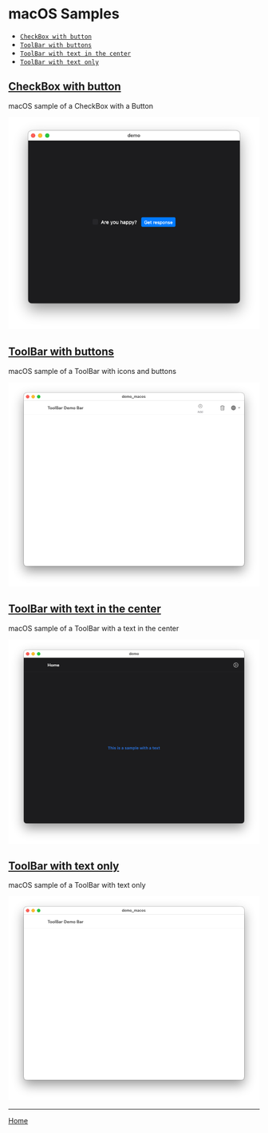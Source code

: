 # macOS Samples
- [`CheckBox with button`](#checkbox_with_button)
- [`ToolBar with buttons`](#toolbar_with_buttons)
- [`ToolBar with text in the center`](#toolbar_with_text_in_the_center)
- [`ToolBar with text only`](#toolbar_with_text_only)


## <a name="checkbox_with_button"></a>[**CheckBox with button**](macOS/checkbox_with_button/lib/main.dart)
macOS sample of a CheckBox with a Button

![Flutter macOS Sample - CheckBox with Button](images/macOS/macOS_checkbox_with_button.png)


## <a name="toolbar_with_buttons"></a>[**ToolBar with buttons**](macOS/toolbar_with_buttons/lib/main.dart)
macOS sample of a ToolBar with icons and buttons

![Flutter macOS Sample - ToolBar with Buttons](images/macOS/macOS_toolbar_with_buttons.png)


## <a name="toolbar_with_text_in_the_center"></a>[**ToolBar with text in the center**](macOS/toolbar_with_text_in_the_center/lib/main.dart)
macOS sample of a ToolBar with a text in the center

![Flutter macOS Sample - ToolBar with text in the center](images/macOS/macOS_toolbar_with_text_in_the_center.png)


## <a name="toolbar_with_text_only"></a>[**ToolBar with text only**](macOS/toolbar_with_text_only/lib/main.dart)
macOS sample of a ToolBar with text only

![Flutter macOS Sample - ToolBar with Text only](images/macOS/macOS_toolbar_with_text_only.png)


---
[Home](../README.md)


